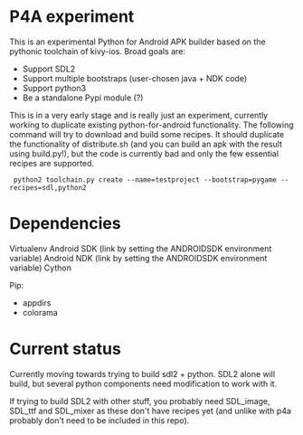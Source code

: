 # P4A experiment

This is an experimental Python for Android APK builder based on the
pythonic toolchain of kivy-ios. Broad goals are:

- Support SDL2
- Support multiple bootstraps (user-chosen java + NDK code)
- Support python3
- Be a standalone Pypi module (?)

This is in a very early stage and is really just an experiment,
currently working to duplicate existing python-for-android
functionality. The following command will try to download and build
some recipes. It should duplicate the functionality of distribute.sh
(and you can build an apk with the result using build.py!), but the
code is currently bad and only the few essential recipes are
supported.

     python2 toolchain.py create --name=testproject --bootstrap=pygame --recipes=sdl,python2


# Dependencies

Virtualenv
Android SDK (link by setting the ANDROIDSDK environment variable)
Android NDK (link by setting the ANDROIDSDK environment variable)
Cython

Pip:
- appdirs
- colorama


# Current status

Currently moving towards trying to build sdl2 + python. SDL2 alone
will build, but several python components need modification to work
with it.

If trying to build SDL2 with other stuff, you probably need SDL_image,
SDL_ttf and SDL_mixer as these don't have recipes yet (and unlike with
p4a probably don't need to be included in this repo).
